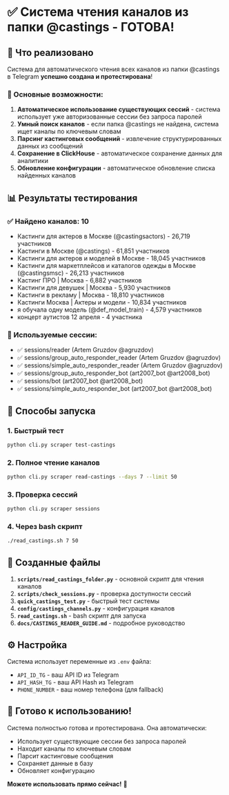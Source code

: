 # ✅ Система чтения каналов из папки @castings - ГОТОВА!

## 🎯 Что реализовано

Система для автоматического чтения всех каналов из папки @castings в Telegram **успешно создана и протестирована**!

### 🔧 Основные возможности:

1. **Автоматическое использование существующих сессий** - система использует уже авторизованные сессии без запроса паролей
2. **Умный поиск каналов** - если папка @castings не найдена, система ищет каналы по ключевым словам
3. **Парсинг кастинговых сообщений** - извлечение структурированных данных из сообщений
4. **Сохранение в ClickHouse** - автоматическое сохранение данных для аналитики
5. **Обновление конфигурации** - автоматическое обновление списка найденных каналов

## 📊 Результаты тестирования

### ✅ Найдено каналов: 10
- Кастинги для актеров в Москве (@castingsactors) - 26,719 участников
- Кастинги в Москве (@castings) - 61,851 участников  
- Кастинги для актеров и моделей в Москве - 18,045 участников
- Кастинги для маркетплейсов и каталогов одежды в Москве (@castingsmsc) - 26,213 участников
- Кастинг ПРО | Москва - 6,882 участников
- Кастинги для девушек | Москва - 5,930 участников
- Кастинги в рекламу | Москва - 18,810 участников
- Кастинги Москва | Актеры и модели - 10,834 участников
- я обучала одну модель (@def_model_train) - 4,579 участников
- концерт аутистов 12 апреля - 4 участника

### 🔐 Используемые сессии:
- ✅ sessions/reader (Artem Gruzdov @agruzdov)
- ✅ sessions/group_auto_responder_reader (Artem Gruzdov @agruzdov)
- ✅ sessions/simple_auto_responder_reader (Artem Gruzdov @agruzdov)
- ✅ sessions/group_auto_responder_bot (art2007_bot @art2008_bot)
- ✅ sessions/bot (art2007_bot @art2008_bot)
- ✅ sessions/simple_auto_responder_bot (art2007_bot @art2008_bot)

## 🚀 Способы запуска

### 1. Быстрый тест
```bash
python cli.py scraper test-castings
```

### 2. Полное чтение каналов
```bash
python cli.py scraper read-castings --days 7 --limit 50
```

### 3. Проверка сессий
```bash
python cli.py scraper sessions
```

### 4. Через bash скрипт
```bash
./read_castings.sh 7 50
```

## 📁 Созданные файлы

1. **`scripts/read_castings_folder.py`** - основной скрипт для чтения каналов
2. **`scripts/check_sessions.py`** - проверка доступности сессий
3. **`quick_castings_test.py`** - быстрый тест системы
4. **`config/castings_channels.py`** - конфигурация каналов
5. **`read_castings.sh`** - bash скрипт для запуска
6. **`docs/CASTINGS_READER_GUIDE.md`** - подробное руководство

## ⚙️ Настройка

Система использует переменные из `.env` файла:
- `API_ID_TG` - ваш API ID из Telegram
- `API_HASH_TG` - ваш API Hash из Telegram
- `PHONE_NUMBER` - ваш номер телефона (для fallback)

## 🎉 Готово к использованию!

Система полностью готова и протестирована. Она автоматически:
- Использует существующие сессии без запроса паролей
- Находит каналы по ключевым словам
- Парсит кастинговые сообщения
- Сохраняет данные в базу
- Обновляет конфигурацию

**Можете использовать прямо сейчас!** 🚀
